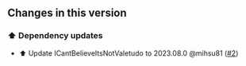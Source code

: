 ## Changes in this version

### ⬆️ Dependency updates

- ⬆️ Update ICantBelieveItsNotValetudo to 2023.08.0 @mihsu81 ([#2](https://github.com/Poeschl-HomeAssistant-Addons/icantbelieveitsnotvaletudo/pull/2))

